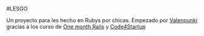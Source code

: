 #LESGO 

Un proyecto para les hecho en Rubys por chicas. 
Empezado por [Valenpunki](http://valenpunki.com) gracias a los curso de [One month Rails](https://onemonth.com/courses/one-month-rails) y [Code4Startup](https://code4startup.com)




